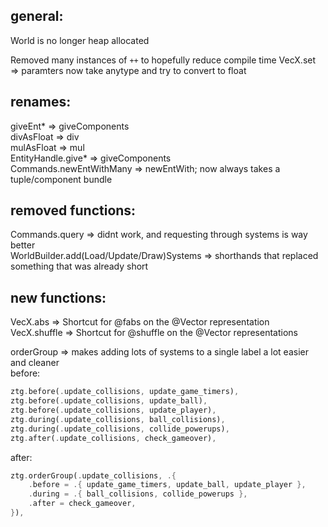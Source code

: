 ## general:
World is no longer heap allocated

Removed many instances of `++` to hopefully reduce compile time
VecX.set => paramters now take anytype and try to convert to float

## renames:
giveEnt* => giveComponents<br>
divAsFloat => div<br>
mulAsFloat => mul<br>
EntityHandle.give* => giveComponents<br>
Commands.newEntWithMany => newEntWith; now always takes a tuple/component bundle<br>

## removed functions:
Commands.query => didnt work, and requesting through systems is way better<br>
WorldBuilder.add(Load/Update/Draw)Systems => shorthands that replaced something that was already short<br>

## new functions:
VecX.abs => Shortcut for @fabs on the @Vector representation<br>
VecX.shuffle => Shortcut for @shuffle on the @Vector representations<br>

orderGroup => makes adding lots of systems to a single label a lot easier and cleaner<br>
before:
```rs
ztg.before(.update_collisions, update_game_timers),
ztg.before(.update_collisions, update_ball),
ztg.before(.update_collisions, update_player),
ztg.during(.update_collisions, ball_collisions),
ztg.during(.update_collisions, collide_powerups),
ztg.after(.update_collisions, check_gameover),
```
after:
```rs
ztg.orderGroup(.update_collisions, .{
    .before = .{ update_game_timers, update_ball, update_player },
    .during = .{ ball_collisions, collide_powerups },
    .after = check_gameover,
}),
```
